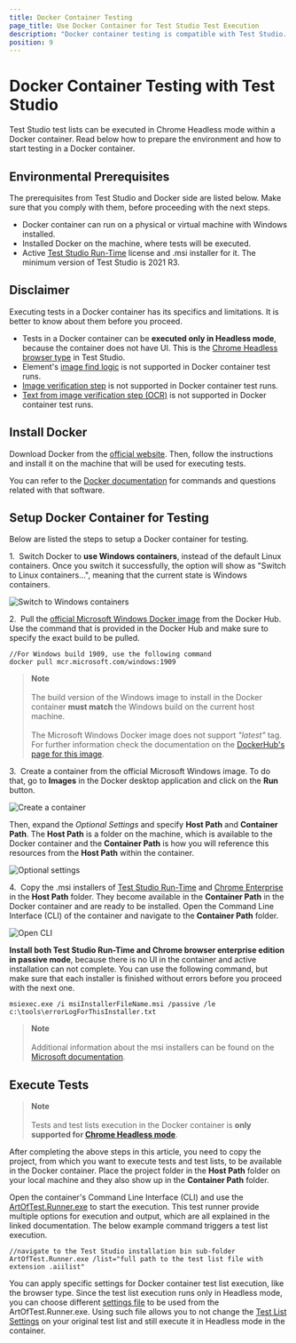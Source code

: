 ```yaml
---
title: Docker Container Testing
page_title: Use Docker Container for Test Studio Test Execution
description: "Docker container testing is compatible with Test Studio. Execute Test Studio tests in a Docker container. Headless test execution of Test Studio tests in Docker container."
position: 9
---
```

# Docker Container Testing with Test Studio

Test Studio test lists can be executed in Chrome Headless mode within a Docker container. Read below how to prepare the environment and how to start testing in a Docker container.

## Environmental Prerequisites

The prerequisites from Test Studio and Docker side are listed below. Make sure that you comply with them, before proceeding with the next steps.

* Docker container can run on a physical or virtual machine with Windows installed. 
* Installed Docker on the machine, where tests will be executed.
* Active <a href="/test-studio-editions#test-studio-run-time-add-on" target="_blank">Test Studio Run-Time</a> license and .msi installer for it. The minimum version of Test Studio is 2021 R3.

## Disclaimer

Executing tests in a Docker container has its specifics and limitations. It is better to know about them before you proceed.

* Tests in a Docker container can be __executed only in Headless mode__, because the container does not have UI. This is the <a href="/automated-tests/headless/headless-test-execution" target="_blank">Chrome Headless browser type</a> in Test Studio.
* Element's <a href="/automated-tests/elements/find-element-by-image" target="_blank">image find logic</a> is not supported in Docker container test runs.
* <a href="/features/recorder/advanced-recording-tools/element-steps/verifications/image-verification" target="_blank">Image verification step</a> is not supported in Docker container test runs. 
* <a href="/features/recorder/advanced-recording-tools/element-steps/verifications/text-from-image" target="_blank">Text from image verification step (OCR)</a> is not supported in Docker container test runs.

## Install Docker

Download Docker from the <a href="https://www.docker.com/get-started" target="_blank">official website</a>. Then, follow the instructions and install it on the machine that will be used for executing tests.

You can refer to the <a href="https://docs.docker.com/get-started/" target="_blank">Docker documentation</a> for commands and questions related with that software.

## Setup Docker Container for Testing

Below are listed the steps to setup a Docker container for testing.

1.&nbsp; Switch Docker to __use Windows containers__, instead of the default Linux containers. Once you switch it successfully, the option will show as "Switch to Linux containers...", meaning that the current state is Windows containers.

![Switch to Windows containers][1]

2.&nbsp; Pull the <a href="https://hub.docker.com/_/microsoft-windows" target="_blank">official Microsoft Windows Docker image</a> from the Docker Hub. Use the command that is provided in the Docker Hub and make sure to specify the exact build to be pulled.

````
//For Windows build 1909, use the following command
docker pull mcr.microsoft.com/windows:1909
````

> __Note__
> <br>
> <br>
> The build version of the Windows image to install in the Docker container __must match__ the Windows build on the current host machine.
> <br>
> <br>
> The Microsoft Windows Docker image does not support _"latest"_ tag. For further information check the documentation on the <a href="https://hub.docker.com/_/microsoft-windows" target="_blank">DockerHub's page for this image</a>.

3.&nbsp; Create a container from the official Microsoft Windows image. To do that, go to **Images** in the Docker desktop application and click on the **Run** button.

![Create a container][2]

Then, expand the _Optional Settings_ and specify **Host Path** and **Container Path**. The **Host Path** is a folder on the machine, which is available to the Docker container and the **Container Path** is how you will reference this resources from the **Host Path** within the container.

![Optional settings][3]

4.&nbsp; Copy the .msi installers of <a href="https://www.telerik.com/account/product-download?product=TESTSTUDIORUNTIME" target="_blank">Test Studio Run-Time</a> and <a href="https://chromeenterprise.google/browser/download/#windows-tab" target="_blank">Chrome Enterprise</a> in the **Host Path** folder. They become available in the **Container Path** in the Docker container and are ready to be installed. Open the Command Line Interface (CLI) of the container and navigate to the **Container Path** folder.

![Open CLI][4]

__Install both Test Studio Run-Time and Chrome browser enterprise edition in passive mode__, because there is no UI in the container and active installation can not complete. You can use the following command, but make sure that each installer is finished without errors before you proceed with the next one.

````
msiexec.exe /i msiInstallerFileName.msi /passive /le c:\tools\errorLogForThisInstaller.txt
````

> __Note__
> <br>
> <br>
> Additional information about the msi installers can be found on the <a href="https://docs.microsoft.com/en-us/windows-server/administration/windows-commands/msiexec" target="_blank">Microsoft documentation</a>.

## Execute Tests

> __Note__
> <br>
> <br>
> Tests and test lists execution in the Docker container is __only supported for <a href="/automated-tests/headless/headless-test-execution" target="_blank">Chrome Headless mode</a>__.

After completing the above steps in this article, you need to copy the project, from which you want to execute tests and test lists, to be available in the Docker container. Place the project folder in the **Host Path** folder on your local machine and they also show up in the **Container Path** folder.

Open the container's Command Line Interface (CLI) and use the <a href="/features/test-runners/artoftest-runner" target="_blank">ArtOfTest.Runner.exe</a> to start the execution. This test runner provide multiple options for execution and output, which are all explained in the linked documentation. The below example command triggers a test list execution.

````
//navigate to the Test Studio installation bin sub-folder
ArtOfTest.Runner.exe /list="full path to the test list file with extension .aiilist"
````

You can apply specific settings for Docker container test list execution, like the browser type. Since the test list execution runs only in Headless mode, you can choose different <a href="/features/test-runners/artoftest-runner#settings-option" target="_blank">settings file</a> to be used from the ArtOfTest.Runner.exe. Using such file allows you to not change the <a href="/features/test-lists/test-list-settings" target="_blank">Test List Settings</a> on your original test list and still execute it in Headless mode in the container.

[1]: /img/advanced-topics/build-server/docker-container-testing/fig1.png
[2]: /img/advanced-topics/build-server/docker-container-testing/fig2.png
[3]: /img/advanced-topics/build-server/docker-container-testing/fig3.png
[4]: /img/advanced-topics/build-server/docker-container-testing/fig4.png